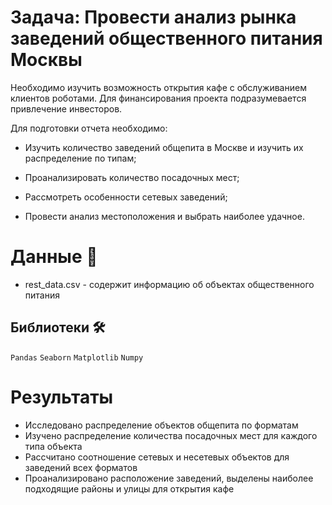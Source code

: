 # **Задача:** Провести анализ рынка заведений общественного питания Москвы

Необходимо изучить возможность открытия кафе с обслуживанием клиентов роботами. Для финансирования проекта подразумевается привлечение инвесторов.

Для подготовки отчета необходимо:

- Изучить количество заведений общепита в Москве и изучить их распределение по типам;

- Проанализировать количество посадочных мест;

- Рассмотреть особенности сетевых заведений;

- Провести анализ местоположения и выбрать наиболее удачное.

# Данные 📁

* rest_data.csv - содержит информацию об объектах общественного питания

## Библиотеки 🛠️

`Pandas` `Seaborn` `Matplotlib` `Numpy` 

# Результаты

+ Исследовано распределение объектов общепита по форматам
+ Изучено распределение количества посадочных мест для каждого типа объекта
+ Рассчитано соотношение сетевых и несетевых объектов для заведений всех форматов
+ Проанализировано расположение заведений, выделены наиболее подходящие районы и улицы для открытия кафе

<br>
